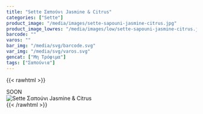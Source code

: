 ```yaml
---
title: "Sette Σαπούνι Jasmine & Citrus"
categories: ["Sette"]
product_image: "/media/images/sette-sapouni-jasmine-citrus.jpg"
product_image_lowres: "/media/images/low/sette-sapouni-jasmine-citrus.jpg"
barcode: ""
varos: ""
bar_img: "/media/svg/barcode.svg"
var_img: "/media/svg/varos.svg"
gencat: ["Μη Τρόφιμα"]
tags: ["Σαπούνια"]
---
```

{{< rawhtml >}}

<div class="sload434"><div class="product">SOON<br><div class="pimg"><img alt="Sette Σαπούνι Jasmine &amp; Citrus" title="Sette Σαπούνι Jasmine &amp; Citrus" src="/media/images/sette-sapouni-jasmine-citrus.jpg"></div></div></div>
{{< /rawhtml >}}


